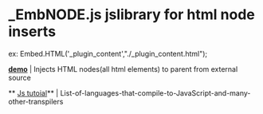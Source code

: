 # _EmbNODE.js jslibrary for html node inserts
ex: Embed.HTML('_plugin_content',"./_plugin_content.html");

**[demo](https://gultekinmg.github.io/EmbNODE.js/)** | Injects HTML nodes(all html elements) to parent from external source 

** [Js tutoial](https://github.com/gultekinmg/_EmbNODE.js/wiki/List-of-languages-that-compile-to-JavaScript-and-many-other-transpilers)** | List-of-languages-that-compile-to-JavaScript-and-many-other-transpilers





